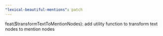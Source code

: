 ```yaml
---
"lexical-beautiful-mentions": patch
---
```


feat($transformTextToMentionNodes): add utility function to transform text nodes to mention nodes
